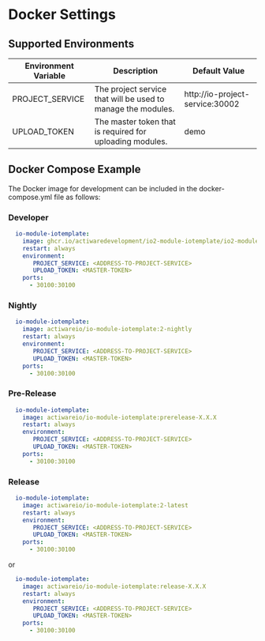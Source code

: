 # Docker Settings
 
## Supported Environments
| Environment Variable | Description                                                  | Default Value                   |
| -------------------- | ------------------------------------------------------------ | ------------------------------- |
| PROJECT_SERVICE      | The project service that will be used to manage the modules. | http://io-project-service:30002 |
| UPLOAD_TOKEN         | The master token that is required for uploading modules.     | demo                            |

## Docker Compose Example
The Docker image for development can be included in the docker-compose.yml file as follows:

### Developer 

```yml
  io-module-iotemplate:
    image: ghcr.io/actiwaredevelopment/io2-module-iotemplate/io2-module-iotemplate:developer
    restart: always
    environment:
       PROJECT_SERVICE: <ADDRESS-TO-PROJECT-SERVICE>
       UPLOAD_TOKEN: <MASTER-TOKEN>    
    ports:
      - 30100:30100
```

### Nightly 

```yml
  io-module-iotemplate:
    image: actiwareio/io-module-iotemplate:2-nightly
    restart: always
    environment:
       PROJECT_SERVICE: <ADDRESS-TO-PROJECT-SERVICE>
       UPLOAD_TOKEN: <MASTER-TOKEN>    
    ports:
      - 30100:30100
```

### Pre-Release 

```yml
  io-module-iotemplate:
    image: actiwareio/io-module-iotemplate:prerelease-X.X.X
    restart: always
    environment:
       PROJECT_SERVICE: <ADDRESS-TO-PROJECT-SERVICE>
       UPLOAD_TOKEN: <MASTER-TOKEN>    
    ports:
      - 30100:30100
```

### Release 

```yml
  io-module-iotemplate:
    image: actiwareio/io-module-iotemplate:2-latest
    restart: always
    environment:
       PROJECT_SERVICE: <ADDRESS-TO-PROJECT-SERVICE>
       UPLOAD_TOKEN: <MASTER-TOKEN>    
    ports:
      - 30100:30100
```

or

```yml
  io-module-iotemplate:
    image: actiwareio/io-module-iotemplate:release-X.X.X
    restart: always
    environment:
       PROJECT_SERVICE: <ADDRESS-TO-PROJECT-SERVICE>
       UPLOAD_TOKEN: <MASTER-TOKEN>    
    ports:
      - 30100:30100
```